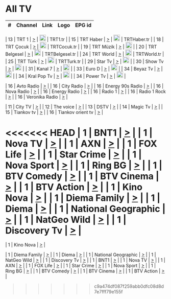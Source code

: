 <h1>All TV</h1>

| #   | Channel        | Link  | Logo | EPG id |
|:---:|:--------------:|:-----:|:----:|:------:|

| 13  | TRT 1            | [>](https://tv-trt1.medya.trt.com.tr/master.m3u8) | <img height="20" src="https://i.imgur.com/j786OLG.png"/> | TRT1.tr |
| 15  | TRT Haber        | [>](https://tv-trthaber.medya.trt.com.tr/master.m3u8) | <img height="20" src="https://i.imgur.com/OVfo8Ab.png"/> | TRTHaber.tr |
| 18  | TRT Çocuk        | [>](https://tv-trtcocuk.medya.trt.com.tr/master.m3u8) | <img height="20" src="https://i.imgur.com/QLFmD6d.png"/> | TRTCocuk.tr |
| 19  | TRT Müzik        | [>](https://tv-trtmuzik.medya.trt.com.tr/master.m3u8) | <img height="20" src="https://i.imgur.com/fIVFCEd.png"/> |
| 20  | TRT Belgesel     | [>](https://tv-trtbelgesel.medya.trt.com.tr/master.m3u8) | <img height="20" src="https://i.imgur.com/MGO87pe.png"/> | TRTBelgesel.tr |
| 24  | TRT World        | [>](https://tv-trtworld.medya.trt.com.tr/master.m3u8) | <img height="20" src="https://i.imgur.com/JEA2xpv.png"/> | TRTWorld.tr |
| 25  | TRT Türk         | [>](https://tv-trtturk.medya.trt.com.tr/master.m3u8) | <img height="20" src="https://i.imgur.com/OSTOQNw.png"/> | TRTTurk.tr |
| 29  | Star Tv   | [>](https://dogus-live.daioncdn.net/startv/startv_360p.m3u8) | <img height="20" src="https://i.imgur.com/IebUZx1.png"/> |
| 30  | Show Tv     | [>](https://ciner-live.daioncdn.net/showtv/showtv.m3u8) | <img height="20" src="https://i.imgur.com/IebUZx1.png"/> |
| 31  | Kanal 7     | [>](https://kanal7-live.daioncdn.net/kanal7/kanal7.m3u8) | <img height="20" src="https://i.imgur.com/IebUZx1.png"/> |
| 33  | Euro D    | [>](https://www.youtube.com/user/KanalD/live) | <img height="20" src="https://i.imgur.com/IebUZx1.png"/> |
| 34  | Beyaz Tv     | [>](https://beyaztv-live.daioncdn.net/beyaztv/beyaztv.m3u8) | <img height="20" src="https://i.imgur.com/IebUZx1.png"/> |
| 34  | Kral Pop Tv     | [>](https://www.youtube.com/watch?v=GuFTuKoXepw) | <img height="20" src="https://i.imgur.com/IebUZx1.png"/> |
| 34  | Power Tv     | [>](https://livetv.powerapp.com.tr/powerTV/powerhd.smil/chunklist.m3u8) | <img height="20" src="https://i.imgur.com/IebUZx1.png"/> |

| 16  | Avto Radio | [>](http://stream.metacast.eu/avtoradio.mp3.m3u) |
| 16  | City Radio | [>](http://stream.metacast.eu/city.aac.m3u) |
| 16  | Energy 90s Radio | [>](http://stream.metacast.eu/energy-90s.m3u) |
| 16  | Nova Radio | [>](http://stream.metacast.eu/nova.aac.m3u) |
| 16  | Energy Radio | [>](http://stream.metacast.eu/nrj.aac.m3u) |
| 16  | Radio 1 | [>](http://stream.metacast.eu/radio1.aac.m3u) |
| 16  | Radio 1 Rock | [>](http://stream.metacast.eu/radio1rock.aac.m3u) |
| 16  | Veronika Radio | [>](http://stream.metacast.eu/veronika.aac.m3u) |

| 11  | City TV | [>](https://tv.city.bg/play/tshls/citytv/index.m3u8) |
| 12  | The voice | [>](https://bss1.neterra.tv/thevoice/thevoice.m3u8) |
| 13  | DSTV | [>](http://46.249.95.140:8081/hls/data.m3u8) |
| 14  | Magic Tv | [>](https://bss1.neterra.tv/magictv/magictv.m3u8) |
| 15  | Tiankov tv | [>](https://streamer103.neterra.tv/tiankov-folk/live.m3u8) |
| 16  | Tiankov orient tv | [>](https://streamer103.neterra.tv/tiankov-orient/live.m3u8) |

<<<<<<< HEAD
| 1 | BNT1 | [>](https://ymkaya.xyz:39298/tv/bnt1/playlist.m3u8?wmsAuthSign=c2VydmVyX3RpbWU9My8yMS8yMDI1IDc6MzI6NTkgUE0maGFzaF92YWx1ZT1qYjMrelBZTlVMRkNwelVFdGMzRUdnPT0mdmFsaWRtaW51dGVzPTYw) |
| 1 | Nova TV | [>](https://ymkaya.xyz:39298/tv/novatv/playlist.m3u8?wmsAuthSign=c2VydmVyX3RpbWU9My8yMS8yMDI1IDc6MzM6MTAgUE0maGFzaF92YWx1ZT02R3dmUWpZWFpMSUJhc0ttOUtzalJ3PT0mdmFsaWRtaW51dGVzPTYw) |
| 1 | AXN | [>](https://ymkaya.xyz:39298/tv/axn/playlist.m3u8?wmsAuthSign=c2VydmVyX3RpbWU9My8yMS8yMDI1IDc6MzM6MjEgUE0maGFzaF92YWx1ZT1raHhUZzh2RnhpY3ZJVzVrMlRuM3JnPT0mdmFsaWRtaW51dGVzPTYw) |
| 1 | FOX Life | [>](https://ymkaya.xyz:39298/tv/foxlife/playlist.m3u8?wmsAuthSign=c2VydmVyX3RpbWU9My8yMS8yMDI1IDc6MzM6MzIgUE0maGFzaF92YWx1ZT1WNFhCWVFiVWV3dnl5UkZXenE2YTJ3PT0mdmFsaWRtaW51dGVzPTYw) |
| 1 | Star Crime | [>](https://ymkaya.xyz:39298/tv/foxcrime/playlist.m3u8?wmsAuthSign=c2VydmVyX3RpbWU9My8yMS8yMDI1IDc6MzM6NDIgUE0maGFzaF92YWx1ZT0zUjIwaHN3czNHYkZGc3ZRS0FUUXdnPT0mdmFsaWRtaW51dGVzPTYw) |
| 1 | Nova Sport | [>](https://ymkaya.xyz:39298/tv/novasport/playlist.m3u8?wmsAuthSign=c2VydmVyX3RpbWU9My8yMS8yMDI1IDc6MzM6NTIgUE0maGFzaF92YWx1ZT13cEtvK3F0TE54TlpaK241OWZYZWlnPT0mdmFsaWRtaW51dGVzPTYw) |
| 1 | Ring BG | [>](https://ymkaya.xyz:39298/tv/ringbg/playlist.m3u8?wmsAuthSign=c2VydmVyX3RpbWU9My8yMS8yMDI1IDc6MzQ6MDMgUE0maGFzaF92YWx1ZT1kbE55Y0NrMWxSWWZXVnNhWVZPYmpRPT0mdmFsaWRtaW51dGVzPTYw) |
| 1 | BTV Comedy | [>](https://ymkaya.xyz:39298/tv/btvcomedy/playlist.m3u8?wmsAuthSign=c2VydmVyX3RpbWU9My8yMS8yMDI1IDc6MzQ6MTMgUE0maGFzaF92YWx1ZT1BMXZ4cmdBTVdKcUtsbTIrMzlabGhRPT0mdmFsaWRtaW51dGVzPTYw) |
| 1 | BTV Cinema | [>](https://ymkaya.xyz:39298/tv/btvcinema/playlist.m3u8?wmsAuthSign=c2VydmVyX3RpbWU9My8yMS8yMDI1IDc6MzQ6MjMgUE0maGFzaF92YWx1ZT1pZDFXOVRvZENXNTRERzFsTUN0aUxnPT0mdmFsaWRtaW51dGVzPTYw) |
| 1 | BTV Action | [>](https://ymkaya.xyz:39298/tv/btvaction/playlist.m3u8?wmsAuthSign=c2VydmVyX3RpbWU9My8yMS8yMDI1IDc6MzQ6MzMgUE0maGFzaF92YWx1ZT1TKzFzNWtwdWh4VTA0NXArb2FJeGRBPT0mdmFsaWRtaW51dGVzPTYw) |
| 1 | Kino Nova | [>](https://ymkaya.xyz:39298/tv/kinonova/playlist.m3u8?wmsAuthSign=c2VydmVyX3RpbWU9My8yMS8yMDI1IDc6MzQ6NDMgUE0maGFzaF92YWx1ZT1kVVVLU1hFc1ExS1czd1VMc3gxM0hBPT0mdmFsaWRtaW51dGVzPTYw) |
| 1 | Diema Family | [>](https://ymkaya.xyz:39298/tv/diemafamily/playlist.m3u8?wmsAuthSign=c2VydmVyX3RpbWU9My8yMS8yMDI1IDc6MzQ6NTMgUE0maGFzaF92YWx1ZT1oajJrTTV0OXhQN2dHTnlYMW1KcTVRPT0mdmFsaWRtaW51dGVzPTYw) |
| 1 | Diema | [>](https://ymkaya.xyz:39298/tv/diema/playlist.m3u8?wmsAuthSign=c2VydmVyX3RpbWU9My8yMS8yMDI1IDc6MzU6NDggUE0maGFzaF92YWx1ZT1BTmMyYmpLbzEzUWZaUGlNUHFJNUFBPT0mdmFsaWRtaW51dGVzPTYw) |
| 1 | National Geographic | [>](https://ymkaya.xyz:39298/tv/natgeo/playlist.m3u8?wmsAuthSign=c2VydmVyX3RpbWU9My8yMS8yMDI1IDc6MzU6NTggUE0maGFzaF92YWx1ZT1kRUkvcVR6Wk9qQTBEaVVWK3BlUWFBPT0mdmFsaWRtaW51dGVzPTYw) |
| 1 | NatGeo Wild | [>](https://ymkaya.xyz:39298/tv/natgeowild/playlist.m3u8?wmsAuthSign=c2VydmVyX3RpbWU9My8yMS8yMDI1IDc6MzY6MDggUE0maGFzaF92YWx1ZT1LNlRlbWN4REtuSWxFY2RpQ0g1VDRnPT0mdmFsaWRtaW51dGVzPTYw) |
| 1 | Discovery Tv | [>](https://ymkaya.xyz:39298/tv/discovery/playlist.m3u8?wmsAuthSign=c2VydmVyX3RpbWU9My8yMS8yMDI1IDc6MzY6MTggUE0maGFzaF92YWx1ZT1xbzVTa1Q3UTlPZEJFTFpxV3pQaXdRPT0mdmFsaWRtaW51dGVzPTYw) |
=======


| 1 | Kino Nova | [>](https://ymkaya.xyz:11336/tv/kinonova/playlist.m3u8?wmsAuthSign=c2VydmVyX3RpbWU9MS8yLzIwMjUgNDo0MDoyMCBBTSZoYXNoX3ZhbHVlPWlFS1FrWEtMMVRFM3l5YklUWUJQUHc9PSZ2YWxpZG1pbnV0ZXM9NjA=) |

| 1 | Diema Family | [>](https://ymkaya.xyz:11336/tv/diemafamily/playlist.m3u8?wmsAuthSign=c2VydmVyX3RpbWU9MS8yLzIwMjUgNDo0MDozMCBBTSZoYXNoX3ZhbHVlPUVUaTVKTldvZTF5WVVCM0YwL21kaXc9PSZ2YWxpZG1pbnV0ZXM9NjA=) |
| 1 | Diema | [>](https://ymkaya.xyz:11336/tv/diema/playlist.m3u8?wmsAuthSign=c2VydmVyX3RpbWU9MS8yLzIwMjUgNDo0MDo0MCBBTSZoYXNoX3ZhbHVlPVlYMWVJT2NuUjNpUTBsaytEUFFOS2c9PSZ2YWxpZG1pbnV0ZXM9NjA=) |
| 1 | National Geographic | [>](https://ymkaya.xyz:11336/tv/natgeo/playlist.m3u8?wmsAuthSign=c2VydmVyX3RpbWU9MS8yLzIwMjUgNDo0MTo0MSBBTSZoYXNoX3ZhbHVlPTJQTlVmcG5nYWx0M013eUhGRGxnd0E9PSZ2YWxpZG1pbnV0ZXM9NjA=) |
| 1 | NatGeo Wild | [>](https://ymkaya.xyz:11336/tv/natgeowild/playlist.m3u8?wmsAuthSign=c2VydmVyX3RpbWU9MS8yLzIwMjUgNDo0MTo1MSBBTSZoYXNoX3ZhbHVlPVl1OXZaTTliN0hGWEN3eDBYd1duNkE9PSZ2YWxpZG1pbnV0ZXM9NjA=) |
| 1 | Discovery Tv | [>](https://ymkaya.xyz:11336/tv/discovery/playlist.m3u8?wmsAuthSign=c2VydmVyX3RpbWU9MS8yLzIwMjUgNDo0MjowMSBBTSZoYXNoX3ZhbHVlPWtBQmdLNlY2RmQwWElzMVYzSDJyVkE9PSZ2YWxpZG1pbnV0ZXM9NjA=) |
| 1 | BNT1 | [>](https://ymkaya.xyz:11336/tv/bnt1/playlist.m3u8?wmsAuthSign=c2VydmVyX3RpbWU9MS8yLzIwMjUgNDozODozOCBBTSZoYXNoX3ZhbHVlPVVrMVlRQXpJWlhYeUh6ZFVpSC9NMUE9PSZ2YWxpZG1pbnV0ZXM9NjA=) |
| 1 | Nova TV | [>](https://ymkaya.xyz:11336/tv/novatv/playlist.m3u8?wmsAuthSign=c2VydmVyX3RpbWU9MS8yLzIwMjUgNDozODo0OCBBTSZoYXNoX3ZhbHVlPUVxQjh1a0ZzYkVGZU8zZDFGTzdreVE9PSZ2YWxpZG1pbnV0ZXM9NjA=) |
| 1 | AXN | [>](https://ymkaya.xyz:11336/tv/axn/playlist.m3u8?wmsAuthSign=c2VydmVyX3RpbWU9MS8yLzIwMjUgNDozODo1OCBBTSZoYXNoX3ZhbHVlPUpkWStGY1hkNXhaOVpPZ0thQ0FZL3c9PSZ2YWxpZG1pbnV0ZXM9NjA=) |
| 1 | FOX Life | [>](https://ymkaya.xyz:11336/tv/foxlife/playlist.m3u8?wmsAuthSign=c2VydmVyX3RpbWU9MS8yLzIwMjUgNDozOToxMCBBTSZoYXNoX3ZhbHVlPWt1ZDc1T3AzYlZDTjJnSy9TU0xJZlE9PSZ2YWxpZG1pbnV0ZXM9NjA=) |
| 1 | Star Crime | [>](https://ymkaya.xyz:11336/tv/foxcrime/playlist.m3u8?wmsAuthSign=c2VydmVyX3RpbWU9MS8yLzIwMjUgNDozOToyMCBBTSZoYXNoX3ZhbHVlPXIwVU45Nm9FR1l2enNkTG9TanBxbmc9PSZ2YWxpZG1pbnV0ZXM9NjA=) |
| 1 | Nova Sport | [>](https://ymkaya.xyz:11336/tv/novasport/playlist.m3u8?wmsAuthSign=c2VydmVyX3RpbWU9MS8yLzIwMjUgNDozOTozMCBBTSZoYXNoX3ZhbHVlPXlSZ0UxazVaM0xhSmc0NmR4T0c1T2c9PSZ2YWxpZG1pbnV0ZXM9NjA=) |
| 1 | Ring BG | [>](https://ymkaya.xyz:11336/tv/ringbg/playlist.m3u8?wmsAuthSign=c2VydmVyX3RpbWU9MS8yLzIwMjUgNDozOTo0MCBBTSZoYXNoX3ZhbHVlPTR4aUlFNHVUYWN4enY1WkVuOFZma2c9PSZ2YWxpZG1pbnV0ZXM9NjA=) |
| 1 | BTV Comedy | [>](https://ymkaya.xyz:11336/tv/btvcomedy/playlist.m3u8?wmsAuthSign=c2VydmVyX3RpbWU9MS8yLzIwMjUgNDozOTo1MCBBTSZoYXNoX3ZhbHVlPUtrMTJ2RHNTTUU1RFp1ZkVOdXFSK3c9PSZ2YWxpZG1pbnV0ZXM9NjA=) |
| 1 | BTV Cinema | [>](https://ymkaya.xyz:11336/tv/btvcinema/playlist.m3u8?wmsAuthSign=c2VydmVyX3RpbWU9MS8yLzIwMjUgNDozOTo1OSBBTSZoYXNoX3ZhbHVlPTZWcU9FZW56cG1NM1lrYy8xNE5NeHc9PSZ2YWxpZG1pbnV0ZXM9NjA=) |
| 1 | BTV Action | [>](https://ymkaya.xyz:11336/tv/btvaction/playlist.m3u8?wmsAuthSign=c2VydmVyX3RpbWU9MS8yLzIwMjUgNDo0MDoxMCBBTSZoYXNoX3ZhbHVlPUlDd0ErRkZVWThyMVZwR3c2REdGZ3c9PSZ2YWxpZG1pbnV0ZXM9NjA=) |
>>>>>>> c9a474df087f259abb0dfc08d8d7e7fff79e155f
